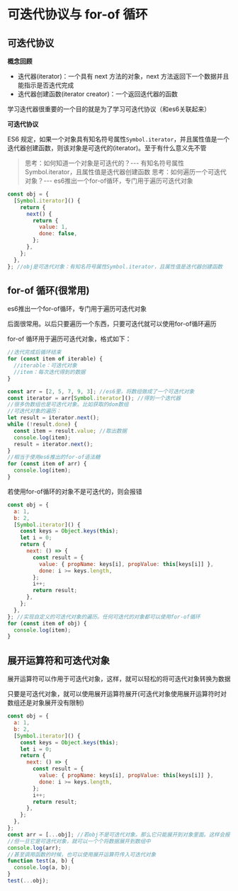 # 可迭代协议与 for-of 循环

## 可迭代协议

**概念回顾**

- 迭代器(iterator)：一个具有 next 方法的对象，next 方法返回下一个数据并且能指示是否迭代完成
- 迭代器创建函数(iterator creator)：一个返回迭代器的函数

学习迭代器很重要的一个目的就是为了学习可迭代协议（和es6关联起来）

**可迭代协议**

ES6 规定，如果一个对象具有知名符号属性`Symbol.iterator`，并且属性值是一个迭代器创建函数，则该对象是可迭代的(iterator)。至于有什么意义先不管

> 思考：如何知道一个对象是可迭代的？--- 有知名符号属性Symbol.iterator，且属性值是迭代器创建函数
> 思考：如何遍历一个可迭代对象？--- es6推出一个for-of循环，专门用于遍历可迭代对象

```js
const obj = {
  [Symbol.iterator]() {
    return {
      next() {
        return {
          value: 1,
          done: false,
        };
      },
    };
  },
}; //obj是可迭代对象：有知名符号属性Symbol.iterator，且属性值是迭代器创建函数
```

## for-of 循环(很常用)

es6推出一个for-of循环，专门用于遍历可迭代对象

后面很常用。以后只要遍历一个东西，只要可迭代就可以使用for-of循环遍历

for-of 循环用于遍历可迭代对象，格式如下：

```js
//迭代完成后循环结束
for (const item of iterable) {
  //iterable：可迭代对象
  //item：每次迭代得到的数据
}

const arr = [2, 5, 7, 9, 3]; //es6里，将数组做成了一个可迭代对象
const iterator = arr[Symbol.iterator](); //得到一个迭代器
//很多伪数组也是可迭代对象。比如获取的dom数组
//可迭代对象的遍历：
let result = iterator.next();
while (!result.done) {
  const item = result.value; //取出数据
  console.log(item);
  result = iterator.next();
}
//相当于使用es6推出的for-of语法糖
for (const item of arr) {
  console.log(item);
}
```

若使用for-of循环的对象不是可迭代的，则会报错

```js
const obj = {
  a: 1,
  b: 2,
  [Symbol.iterator]() {
    const keys = Object.keys(this);
    let i = 0;
    return {
      next: () => {
        const result = {
          value: { propName: keys[i], propValue: this[keys[i]] },
          done: i >= keys.length,
        };
        i++;
        return result;
      },
    };
  },
}; //实现自定义的可迭代对象的遍历。任何可迭代的对象都可以使用for-of循环
for (const item of obj) {
  console.log(item);
}
```

## 展开运算符和可迭代对象

展开运算符可以作用于可迭代对象，这样，就可以轻松的将可迭代对象转换为数据

只要是可迭代对象，就可以使用展开运算符展开(可迭代对象使用展开运算符时对数组还是对象展开没有限制)

```js
const obj = {
  a: 1,
  b: 2,
  [Symbol.iterator]() {
    const keys = Object.keys(this);
    let i = 0;
    return {
      next: () => {
        const result = {
          value: { propName: keys[i], propValue: this[keys[i]] },
          done: i >= keys.length,
        };
        i++;
        return result;
      },
    };
  },
};
const arr = [...obj]; //若obj不是可迭代对象。那么它只能展开到对象里面。这样会报错
//但一旦它是可迭代对象，就可以一个个将数据展开到数组中
console.log(arr);
//甚至调用函数的时候，也可以使用展开运算符传入可迭代对象
function test(a, b) {
  console.log(a, b);
}
test(...obj);
```